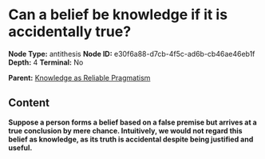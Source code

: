 # Can a belief be knowledge if it is accidentally true?

**Node Type:** antithesis
**Node ID:** e30f6a88-d7cb-4f5c-ad6b-cb46ae46eb1f
**Depth:** 4
**Terminal:** No

**Parent:** [Knowledge as Reliable Pragmatism](knowledge-as-reliable-pragmatism-synthesis-601e2ec8-4358-4137-9d1e-243ee7e2906f.md)

## Content

**Suppose a person forms a belief based on a false premise but arrives at a true conclusion by mere chance. Intuitively, we would not regard this belief as knowledge, as its truth is accidental despite being justified and useful.**
